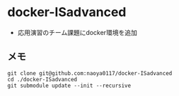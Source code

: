 # docker-ISadvanced
- 応用演習のチーム課題にdocker環境を追加
## メモ
```
git clone git@github.com:naoya0117/docker-ISadvanced
cd ./docker-ISadvanced
git submodule update --init --recursive
```
